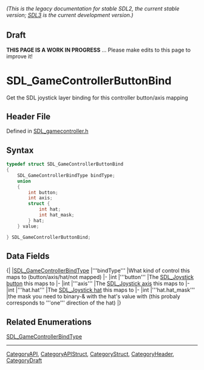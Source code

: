###### (This is the legacy documentation for stable SDL2, the current stable version; [SDL3](https://wiki.libsdl.org/SDL3/) is the current development version.)

## Draft

**THIS PAGE IS A WORK IN PROGRESS** ... Please make edits to this page to improve it!


<!-- #*^*^*^*^*See https://wiki.libsdl.org/SGStructures for details on editing this page*^*^*^*^* -->
# SDL_GameControllerButtonBind

Get the SDL joystick layer binding for this controller button/axis mapping

## Header File

Defined in [SDL_gamecontroller.h](https://github.com/libsdl-org/SDL/blob/SDL2/include/SDL_gamecontroller.h)

## Syntax

```c
typedef struct SDL_GameControllerButtonBind
{
    SDL_GameControllerBindType bindType;
    union
    {
        int button;
        int axis;
        struct {
            int hat;
            int hat_mask;
        } hat;
    } value;

} SDL_GameControllerButtonBind;
```

## Data Fields

{|
|[SDL_GameControllerBindType](SDL_GameControllerBindType)
|'''bindType'''
|What kind of control this maps to (button/axis/hat/not mapped)
|-
|int
|'''button'''
|The [SDL_Joystick button](SDL_JoystickGetButton) this maps to
|-
|int
|'''axis'''
|The [SDL_Joystick axis](SDL_JoystickGetAxis) this maps to
|-
|int
|'''hat.hat'''
|The [SDL_Joystick hat](SDL_JoystickGetHat) this maps to
|-
|int
|'''hat.hat_mask'''
|the mask you need to binary-& with the hat's value with (this probaly corresponds to '''one''' direction of the hat)
|}

## Related Enumerations

[SDL_GameControllerBindType](SDL_GameControllerBindType)

----
[CategoryAPI](CategoryAPI), [CategoryAPIStruct](CategoryAPIStruct), [CategoryStruct](CategoryStruct), [CategoryHeader](CategoryHeader), [CategoryDraft](CategoryDraft)
<!-- #See the Style Guide for instructions on editing the footer. -->


